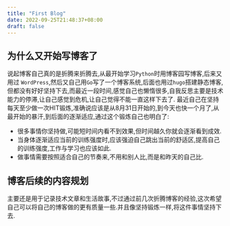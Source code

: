 ```yaml
---
title: "First Blog"
date: 2022-09-25T21:48:37+08:00
draft: false
---
```


## 为什么又开始写博客了

说起博客自己真的是折腾来折腾去,从最开始学习`Python`时用博客园写博客,后来又用过 `WordPress`,然后又自己用`Go`写了一个博客系统,后面也用过`hugo`搭建静态博客,但都没有好好坚持下去,而最近一段时间,感觉自己也懒惰很多,自我反思主要是技术能力的停滞,让自己感觉到危机,让自己觉得不能一直这样下去了.
最近自己在坚持每天至少做一次HIT锻炼,准确说应该是从8月31日开始的,到今天也快一个月了,从最开始的暴汗,到后面的逐渐适应,通过这个锻炼自己也明白了:

- 很多事情你坚持做,可能短时间内看不到效果,但时间越久你就会逐渐看到成效.
- 当身体逐渐适应当前的训练强度时,应该强迫自己跳出当前的舒适区,提高自己的训练强度,工作与学习也应该如此.
- 做事情需要按照适合自己的节奏来,不用和别人比,而是和昨天的自己比.

## 博客后续的内容规划

主要还是用于记录技术文章和生活故事,不过通过前几次折腾博客的经验,这次希望自己可以将自己的博客做的更有质量一些.并且像坚持锻炼一样,将这件事情坚持下去.
